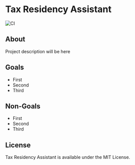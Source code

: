 # Tax Residency Assistant

![CI](https://github.com/tbikbulatov/trasst/actions/workflows/ci.yml/badge.svg)

## About

Project description will be here

## Goals

* First
* Second
* Third

## Non-Goals

* First
* Second
* Third

## License

Tax Residency Assistant is available under the MIT License.
